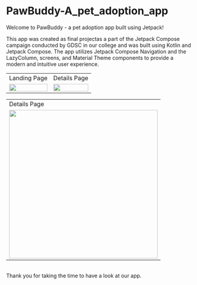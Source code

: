 # PawBuddy-A_pet_adoption_app
Welcome to PawBuddy - a pet adoption app built using Jetpack!

This app was created as final projectas a part of the Jetpack Compose campaign conducted by GDSC in our college and was built using Kotlin and Jetpack Compose. The app utilizes Jetpack Compose Navigation and the LazyColumn, screens, and Material Theme components to provide a modern and intuitive user experience.
<br>
<table>
  <tr>
    <td>Landing Page</td>
     <td>Details Page</td>
  </tr>
  <tr>
    <td><img src="https://user-images.githubusercontent.com/92685449/199163533-5d1a38e1-23e2-400c-b82f-58691bc4f917.png" height=100%/></td>
    <td><img src="https://user-images.githubusercontent.com/92685449/199163555-76a8aff8-e8db-4e50-a398-562efa754d6a.png"  height=100%/></td>

  </tr>
 </table>
 
 <table>
  <tr>
     <td>Details Page</td>
  </tr>
  <tr>
    <td><img src="https://user-images.githubusercontent.com/92685449/199163564-042c04fb-2920-4183-be5e-43c52ab3c542.png" height = 400px/></td>
  </tr>
 </table>
 

<br>
Thank you for taking the time to have a look at our app. 
